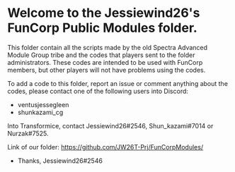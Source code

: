 # Welcome to the Jessiewind26's FunCorp Public Modules folder.

This folder contain all the scripts made by the old Spectra Advanced Module Group tribe and the codes that players sent to the folder administrators.
These codes are intended to be used with FunCorp members, but other players will not have problems using the codes.

To add a code to this folder, report an issue or comment anything about the codes, please contact one of the following users into Discord:
- ventusjessegleen
- shunkazami_cg

Into Transformice, contact Jessiewind26#2546, Shun_kazami#7014 or Nurzak#7525.

Link of our folder:
https://github.com/JW26T-Prj/FunCorpModules/

- Thanks, Jessiewind26#2546
